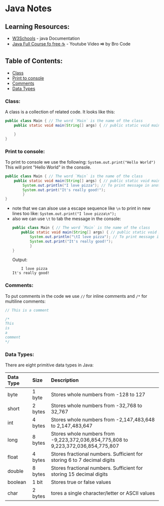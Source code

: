 # Java Notes

## Learning Resources:

- [W3Schools](https://www.w3schools.com/java/default.asp) - java Documentation
- [Java Full Course fo free ☕](https://www.youtube.com/watch?v=xk4_1vDrzzo) - Youtube Video ⏯️ by Bro Code

## Table of Contents:

- [Class](#class)
- [Print to console](#print-to-console)
- [Comments](#comments)
- [Data Types](#data-types)

### Class:

A class is a collection of related code. It looks like this:

```java
public class Main { // The word `Main` is the name of the class
    public static void main(String[] args) { // public static void main(String[] args) is our main method and is needed to compile Java code

    }
}
```

### Print to console:

To print to console we use the following: `System.out.print("Hello World")` This will print "Hello World" in the console.

```java
public class Main { // The word `Main` is the name of the class
    public static void main(String[] args) { // public static void main(String[] args) is our main method and is needed to compile Java code
        System.out.println("I love pizza"); // To print message in another line we need to use `println`
        System.out.print("It's really good!");
        }
}
```

- note that we can alsoe use a escape sequence like `\n` to print in new lines too like: `System.out.print("I love pizza\n");`
- also we can use `\t` to tab the message in the console:
  ```java
  public class Main { // The word `Main` is the name of the class
      public static void main(String[] args) { // public static void main(String[] args) is our main method and is needed to compile Java code
          System.out.println("\tI love pizza"); // To print message in another line we need to use `println`
          System.out.print("It's really good!");
          }
  }
  ```
  Output:
  ```
      I love pizza
  It's really good!
  ```

### Comments:

To put comments in the code we use `//` for inline comments and `/*` for multiline comments:

```java
// This is a comment

/*
This
is
a
comment
*/
```

### Data Types:

There are eight primitive data types in Java:

| Data Type | Size    | Description                                                                       |
| :-------- | :------ | :-------------------------------------------------------------------------------- |
| byte      | 1 byte  | Stores whole numbers from -128 to 127                                             |
| short     | 2 bytes | Stores whole numbers from -32,768 to 32,767                                       |
| int       | 4 bytes | Stores whole numbers from -2,147,483,648 to 2,147,483,647                         |
| long      | 8 bytes | Stores whole numbers from -9,223,372,036,854,775,808 to 9,223,372,036,854,775,807 |
| float     | 4 bytes | Stores fractional numbers. Sufficient for storing 6 to 7 decimal digits           |
| double    | 8 bytes | Stores fractional numbers. Sufficient for storing 15 decimal digits               |
| boolean   | 1 bit   | Stores true or false values                                                       |
| char      | 2 bytes | tores a single character/letter or ASCII values                                   |
